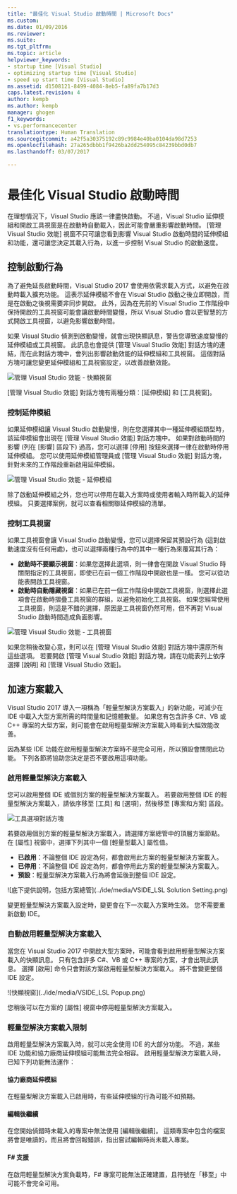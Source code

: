 ```yaml
---
title: "最佳化 Visual Studio 啟動時間 | Microsoft Docs"
ms.custom: 
ms.date: 01/09/2016
ms.reviewer: 
ms.suite: 
ms.tgt_pltfrm: 
ms.topic: article
helpviewer_keywords:
- startup time [Visual Studio]
- optimizing startup time [Visual Studio]
- speed up start time [Visual Studio]
ms.assetid: d1508121-8499-4084-8eb5-fa89fa7b17d3
caps.latest.revision: 4
author: kempb
ms.author: kempb
manager: ghogen
f1_keywords:
- vs.performancecenter
translationtype: Human Translation
ms.sourcegitcommit: a42f5a30375192c89c9984e40ba0104da98d7253
ms.openlocfilehash: 27a265dbbb1f9426ba2dd254095c84239bbd0db7
ms.lasthandoff: 03/07/2017

---
```

# <a name="optimize-visual-studio-startup-time"></a>最佳化 Visual Studio 啟動時間
在理想情況下，Visual Studio 應該一律盡快啟動。 不過，Visual Studio 延伸模組和開啟工具視窗是在啟動時自動載入，因此可能會嚴重影響啟動時間。 [管理 Visual Studio 效能] 視窗不只可讓您看到影響 Visual Studio 啟動時間的延伸模組和功能，還可讓您決定其載入行為，以進一步控制 Visual Studio 的啟動速度。

## <a name="control-startup-behavior"></a>控制啟動行為

為了避免延長啟動時間，Visual Studio 2017 會使用依需求載入方式，以避免在啟動時載入擴充功能。 這表示延伸模組不會在 Visual Studio 啟動之後立即開啟，而是在啟動之後視需要非同步開啟。 此外，因為在先前的 Visual Studio 工作階段中保持開啟的工具視窗可能會讓啟動時間變慢，所以 Visual Studio 會以更智慧的方式開啟工具視窗，以避免影響啟動時間。

如果 Visual Studio 偵測到啟動變慢，就會出現快顯訊息，警告您導致速度變慢的延伸模組或工具視窗。 此訊息也會提供 [管理 Visual Studio 效能] 對話方塊的連結，而在此對話方塊中，會列出影響啟動效能的延伸模組和工具視窗。 這個對話方塊可讓您變更延伸模組和工具視窗設定，以改善啟動效能。

![管理 Visual Studio 效能 - 快顯視窗](../ide/media/vside_perfdialog_popup.PNG "管理 Visual Studio 效能 - 快顯視窗")

[管理 Visual Studio 效能] 對話方塊有兩種分類︰[延伸模組] 和 [工具視窗]。

### <a name="control-extensions"></a>控制延伸模組
如果延伸模組讓 Visual Studio 啟動變慢，則在您選擇其中一種延伸模組類型時，該延伸模組會出現在 [管理 Visual Studio 效能] 對話方塊中。 如果對啟動時間的影響 (列在 [影響] 區段下) 過高，您可以選擇 [停用] 按鈕來選擇一律在啟動時停用延伸模組。 您可以使用延伸模組管理員或 [管理 Visual Studio 效能] 對話方塊，針對未來的工作階段重新啟用延伸模組。

![管理 Visual Studio 效能 - 延伸模組](../ide/media/vside_perfdialog_extensions.PNG "管理 Visual Studio 效能 - 延伸模組")

除了啟動延伸模組之外，您也可以停用在載入方案時或使用者輸入時所載入的延伸模組。 只要選擇案例，就可以查看相關聯延伸模組的清單。

### <a name="control-tool-windows"></a>控制工具視窗
如果工具視窗會讓 Visual Studio 啟動變慢，您可以選擇保留其預設行為 (這對啟動速度沒有任何用處)，也可以選擇兩種行為中的其中一種行為來覆寫其行為：

- **啟動時不要顯示視窗**：如果您選擇此選項，則一律會在開啟 Visual Studio 時關閉指定的工具視窗，即使已在前一個工作階段中開啟也是一樣。 您可以從功能表開啟工具視窗。
- **啟動時自動隱藏視窗**：如果已在前一個工作階段中開啟工具視窗，則選擇此選項會在啟動時摺疊工具視窗的群組，以避免初始化工具視窗。 如果您經常使用工具視窗，則這是不錯的選擇，原因是工具視窗仍然可用，但不再對 Visual Studio 啟動時間造成負面影響。

![管理 Visual Studio 效能 - 工具視窗](../ide/media/vside_perfdialog_toolwindows.PNG "管理 Visual Studio 效能 - 工具視窗")

如果您稍後改變心意，則可以在 [管理 Visual Studio 效能] 對話方塊中還原所有這些選項。 若要開啟 [管理 Visual Studio 效能] 對話方塊，請在功能表列上依序選擇 [說明] 和 [管理 Visual Studio 效能]。

## <a name="speed-up-solution-load"></a>加速方案載入

Visual Studio 2017 導入一項稱為「輕量型解決方案載入」的新功能，可減少在 IDE 中載入大型方案所需的時間量和記憶體數量。 如果您有包含許多 C#、VB 或 C++ 專案的大型方案，則可能會在啟用輕量型解決方案載入時看到大幅效能改善。

因為某些 IDE 功能在啟用輕量型解決方案時不是完全可用，所以預設會關閉此功能。 下列各節將協助您決定是否不要啟用這項功能。

### <a name="enable-lightweight-solution-load"></a>啟用輕量型解決方案載入

您可以啟用整個 IDE 或個別方案的輕量型解決方案載入。 若要啟用整個 IDE 的輕量型解決方案載入，請依序移至 [工具] 和 [選項]，然後移至 [專案和方案] 區段。

![工具選項對話方塊](../ide/media/VSIDE_LightweightSolutionLoad.png)

若要啟用個別方案的輕量型解決方案載入，請選擇方案總管中的頂層方案節點。  在 [屬性] 視窗中，選擇下列其中一個 [輕量型載入] 屬性值。

- **已啟用**：不論整個 IDE 設定為何，都會啟用此方案的輕量型解決方案載入。
- **已停用**：不論整個 IDE 設定為何，都會停用此方案的輕量型解決方案載入。
- **預設**：輕量型解決方案載入行為將會延後到整個 IDE 設定。

![底下提供說明，包括方案總管](../ide/media/VSIDE_LSL Solution Setting.png)

變更輕量型解決方案載入設定時，變更會在下一次載入方案時生效。 您不需要重新啟動 IDE。

### <a name="automatically-enable-lightweight-solution-load"></a>自動啟用輕量型解決方案載入

當您在 Visual Studio 2017 中開啟大型方案時，可能會看到啟用輕量型解決方案載入的快顯訊息。 只有包含許多 C#、VB 或 C++ 專案的方案，才會出現此訊息。 選擇 [啟用] 命令只會對該方案啟用輕量型解決方案載入。 將不會變更整個 IDE 設定。

![快顯視窗](../ide/media/VSIDE_LSL Popup.png)

您稍後可以在方案的 [屬性] 視窗中停用輕量型解決方案載入。

### <a name="lightweight-solution-load-limitations"></a>輕量型解決方案載入限制
啟用輕量型解決方案載入時，就可以完全使用 IDE 的大部分功能。 不過，某些 IDE 功能和協力廠商延伸模組可能無法完全相容。  啟用輕量型解決方案載入時，已知下列功能無法運作︰

#### <a name="third-party-extensions"></a>協力廠商延伸模組
在輕量型解決方案載入已啟用時，有些延伸模組的行為可能不如預期。

#### <a name="edit-and-continue"></a>編輯後繼續
在您開始偵錯時未載入的專案中無法使用 [編輯後繼續]。 這類專案中包含的檔案將會是唯讀的，而且將會回報錯誤，指出嘗試編輯時尚未載入專案。

#### <a name="f-support"></a>F# 支援
在啟用輕量型解決方案負載時，F# 專案可能無法正確建置，且符號在「移至」中可能不會完全可用。


